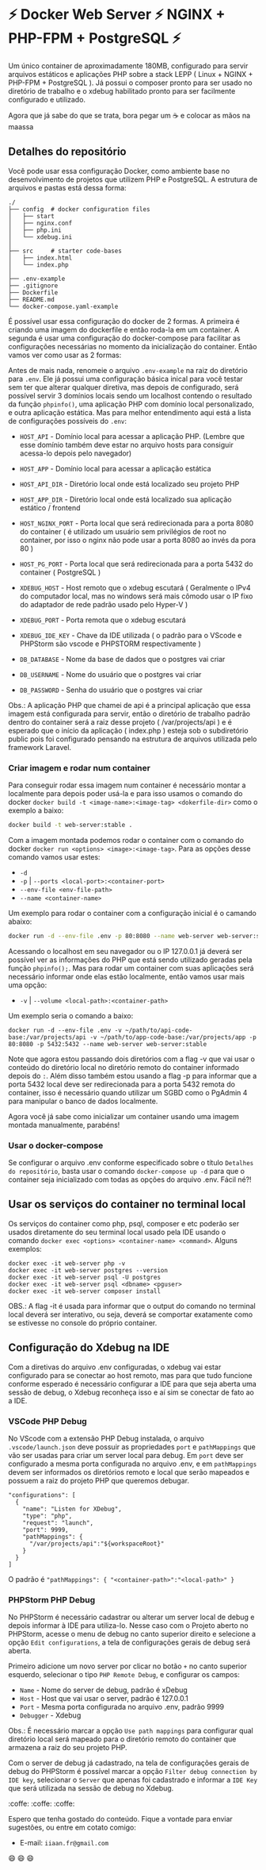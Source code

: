 # :zap: Docker Web Server :zap: NGINX + PHP-FPM + PostgreSQL :zap:

Um único container de aproximadamente 180MB, configurado para servir arquivos estáticos e aplicações PHP sobre a stack LEPP ( Linux + NGINX + PHP-FPM + PostgreSQL ). Já possui o composer pronto para ser usado no diretório de trabalho e o xdebug habilitado pronto para ser facilmente configurado e utilizado.

Agora que já sabe do que se trata, bora pegar um :coffee: e colocar as mãos na maassa

## Detalhes do repositório

Você pode usar essa configuração Docker, como ambiente base no desenvolvimento de projetos que utilizem PHP e PostgreSQL. A estrutura de arquivos e pastas está dessa forma:

```
./
├── config  # docker configuration files
│   ├── start
│   ├── nginx.conf
│   ├── php.ini
│   └── xdebug.ini
│
├── src     # starter code-bases
│   ├── index.html
│   └── index.php
│
├── .env-example
├── .gitignore
├── Dockerfile
├── README.md
└── docker-compose.yaml-example
```

É possível usar essa configuração do docker de 2 formas. A primeira é criando uma imagem do dockerfile e então roda-la em um container. A segunda é usar uma configuração do docker-compose para facilitar as configurações necessárias no momento da inicialização do container. Então vamos ver como usar as 2 formas:

Antes de mais nada, renomeie o arquivo `.env-example` na raiz do diretório para `.env`. Ele já possui uma configuração básica inical para você testar sem ter que alterar qualquer diretiva, mas depois de configurado, será possível servir 3 domínios locais sendo um localhost contendo o resultado da função `phpinfo()`, uma aplicação PHP com domínio local personalizado, e outra aplicação estática. Mas para melhor entendimento aqui está a lista de configurações possíveis do `.env`:

- `HOST_API` - Domínio local para acessar a aplicação PHP. (Lembre que esse domínio também deve estar no arquivo hosts para consiguir acessa-lo depois pelo navegador)

- `HOST_APP` - Domínio local para acessar a aplicação estática

- `HOST_API_DIR` - Diretório local onde está localizado seu projeto PHP

- `HOST_APP_DIR` - Diretório local onde está localizado sua aplicação estático / frontend

- `HOST_NGINX_PORT` - Porta local que será redirecionada para a porta 8080 do container ( é utilizado um usuário sem privilégios de root no container, por isso o nginx não pode usar a porta 8080 ao invés da pora 80 )

- `HOST_PG_PORT` - Porta local que será redirecionada para a porta 5432 do container ( PostgreSQL )

- `XDEBUG_HOST` - Host remoto que o xdebug escutará ( Geralmente o IPv4 do computador local, mas no windows será mais cômodo usar o IP fixo do adaptador de rede padrão usado pelo Hyper-V )

- `XDEBUG_PORT` - Porta remota que o xdebug escutará

- `XDEBUG_IDE_KEY` - Chave da IDE utilizada ( o padrão para o VScode e PHPStorm são vscode e PHPSTORM respectivamente )

- `DB_DATABASE` - Nome da base de dados que o postgres vai criar

- `DB_USERNAME` - Nome do usuário que o postgres vai criar

- `DB_PASSWORD` - Senha do usuário que o postgres vai criar

Obs.: A aplicação PHP que chamei de api é a principal aplicação que essa imagem está configurada para servir, então o diretório de trabalho padrão dentro do container será a raiz desse projeto ( /var/projects/api ) e é esperado que o início da aplicação ( index.php ) esteja sob o subdiretório public pois foi configurado pensando na estrutura de arquivos utilizada pelo framework Laravel.

### Criar imagem e rodar num container

Para conseguir rodar essa imagem num container é necessário montar a localmente para depois poder usá-la e para isso usamos o comando do docker `docker build -t <image-name>:<image-tag> <dokerfile-dir>` como o exemplo a baixo:

```bash
docker build -t web-server:stable .
```
Com a imagem montada podemos rodar o container com o comando do docker `docker run <options> <image>:<image-tag>`. Para as opções desse comando vamos usar estes:

- `-d`
- `-p` | `--ports <local-port>:<container-port>`
- `--env-file <env-file-path>`
- `--name <container-name>`

Um exemplo para rodar o container com a configuração inicial é o camando abaixo:

```bash
docker run -d --env-file .env -p 80:8080 --name web-server web-server:stable
```

Acessando o localhost em seu navegador ou o IP 127.0.0.1 já deverá ser possível ver as informações do PHP que está sendo utilizado geradas pela função `phpinfo();`. Mas para rodar um container com suas aplicações será necessário informar onde elas estão localmente, então vamos usar mais uma opção:

- `-v` | `--volume <local-path>:<container-path>`

Um exemplo seria o comando a baixo:

```
docker run -d --env-file .env -v ~/path/to/api-code-base:/var/projects/api -v ~/path/to/app-code-base:/var/projects/app -p 80:8080 -p 5432:5432 --name web-server web-server:stable
```

Note que agora estou passando dois diretórios com a flag -v que vai usar o conteúdo do diretório local no diretório remoto do container informado depois do `:`. Além disso também estou usando a flag -p para informar que a porta 5432 local deve ser redirecionada para a porta 5432 remota do container, isso é necessário quando utilizar um SGBD como o PgAdmin 4 para manipular o banco de dados localmente.

Agora você já sabe como inicializar um container usando uma imagem montada manualmente, parabéns!

### Usar o docker-compose

Se configurar o arquivo .env conforme especificado sobre o título `Detalhes do repositório`, basta usar o comando `docker-compose up -d` para que o container seja inicializado com todas as opções do arquivo .env. Fácil né?! 

## Usar os serviços do container no terminal local

Os serviços do container como php, psql, composer e etc poderão ser usados diretamente do seu terminal local usado pela IDE usando o comando `docker exec <options> <container-name> <command>`. Alguns exemplos:

```
docker exec -it web-server php -v
docker exec -it web-server postgres --version
docker exec -it web-server psql -U postgres
docker exec -it web-server psql <dbname> <pguser>
docker exec -it web-server composer install
```
OBS.: A flag -it é usada para informar que o output do comando no terminal local deverá ser interativo, ou seja, deverá se comportar exatamente como se estivesse no console do próprio container.

## Configuração do Xdebug na IDE

Com a diretivas do arquivo .env configuradas, o xdebug vai estar configurado para se conectar ao host remoto, mas para que tudo funcione conforme esperado é necessário configurar a IDE para que seja aberta uma sessão de debug, o Xdebug reconheça isso e aí sim se conectar de fato ao a IDE.

### VSCode PHP Debug

No VScode com a extensão PHP Debug instalada, o arquivo `.vscode/launch.json` deve possuir as propriedades `port` e `pathMappings` que vão ser usadas para criar um server local para debug. Em `port` deve ser configurado a mesma porta configurada no arquivo .env, e em `pathMappings` devem ser informados os diretórios  remoto e local que serão mapeados e possuem a raiz do projeto PHP que queremos debugar.

```
"configurations": [
  {
    "name": "Listen for XDebug",
    "type": "php",
    "request": "launch",
    "port": 9999,
    "pathMappings": {
      "/var/projects/api":"${workspaceRoot}"
    }
  }
]
```
O padrão é `"pathMappings": { "<container-path>":"<local-path>" }`

### PHPStorm PHP Debug

No PHPStorm é necessário cadastrar ou alterar um server local de debug e depois informar à IDE para utiliza-lo. Nesse caso com o Projeto aberto no PHPStorm, acesse o menu de debug no canto superior direito e selecione a opção `Edit configurations`, a tela de configurações gerais de debug será aberta.

Primeiro adicione um novo server por clicar no botão `+` no canto superior esquerdo, selecionar o tipo `PHP Remote Debug`, e configurar os campos:
- `Name` - Nome do server de debug, padrão é xDebug
- `Host` - Host que vai usar o server, padrão é 127.0.0.1
- `Port` - Mesma porta configurada no arquivo .env, padrão 9999
- `Debugger` - Xdebug

Obs.: É necessário marcar a opção `Use path mappings` para configurar qual diretório local será mapeado para o diretório remoto do container que armazena a raiz do seu projeto PHP.

Com o server de debug já cadastrado, na tela de configurações gerais de debug do PHPStorm é possível marcar a opção `Filter debug connection by IDE key`, selecionar o `Server` que apenas foi cadastrado e informar a `IDE Key` que será utilizada na sessão de debug no Xdebug.

:coffe: :coffe: :coffe: 

Espero que tenha gostado do conteúdo. Fique a vontade para enviar sugestões, ou entre em cotato comigo:

- E-mail: `iiaan.fr@gmail.com`

:smile: :smile: :smile: